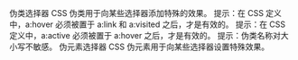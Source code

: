 伪类选择器
    CSS 伪类用于向某些选择器添加特殊的效果。
    提示：在 CSS 定义中，a:hover 必须被置于 a:link 和 a:visited 之后，才是有效的。
    提示：在 CSS 定义中，a:active 必须被置于 a:hover 之后，才是有效的。
    提示：伪类名称对大小写不敏感。
伪元素选择器
    CSS 伪元素用于向某些选择器设置特殊效果。
